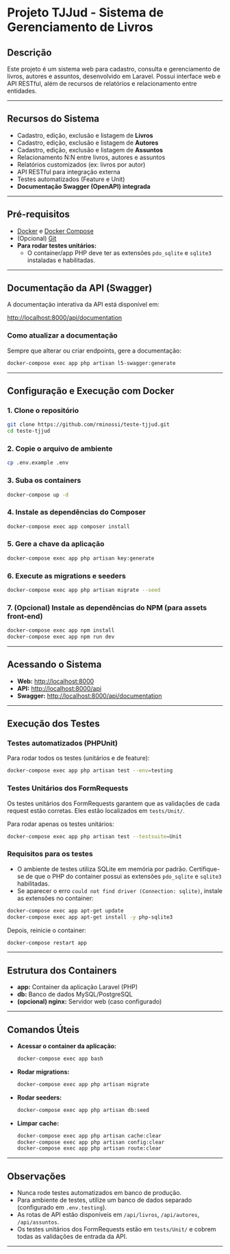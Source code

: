 # Projeto TJJud - Sistema de Gerenciamento de Livros

## Descrição

Este projeto é um sistema web para cadastro, consulta e gerenciamento de livros, autores e assuntos, desenvolvido em Laravel. Possui interface web e API RESTful, além de recursos de relatórios e relacionamento entre entidades.

---

## Recursos do Sistema

- Cadastro, edição, exclusão e listagem de **Livros**
- Cadastro, edição, exclusão e listagem de **Autores**
- Cadastro, edição, exclusão e listagem de **Assuntos**
- Relacionamento N:N entre livros, autores e assuntos
- Relatórios customizados (ex: livros por autor)
- API RESTful para integração externa
- Testes automatizados (Feature e Unit)
- **Documentação Swagger (OpenAPI) integrada**

---

## Pré-requisitos

- [Docker](https://www.docker.com/) e [Docker Compose](https://docs.docker.com/compose/)
- (Opcional) [Git](https://git-scm.com/)
- **Para rodar testes unitários:**
  - O container/app PHP deve ter as extensões `pdo_sqlite` e `sqlite3` instaladas e habilitadas.

---

## Documentação da API (Swagger)

A documentação interativa da API está disponível em:

[http://localhost:8000/api/documentation](http://localhost:8000/api/documentation)

### Como atualizar a documentação

Sempre que alterar ou criar endpoints, gere a documentação:

```bash
docker-compose exec app php artisan l5-swagger:generate
```

---

## Configuração e Execução com Docker

### 1. Clone o repositório

```bash
git clone https://github.com/rminossi/teste-tjjud.git
cd teste-tjjud
```

### 2. Copie o arquivo de ambiente

```bash
cp .env.example .env
```

### 3. Suba os containers

```bash
docker-compose up -d
```

### 4. Instale as dependências do Composer

```bash
docker-compose exec app composer install
```

### 5. Gere a chave da aplicação

```bash
docker-compose exec app php artisan key:generate
```

### 6. Execute as migrations e seeders

```bash
docker-compose exec app php artisan migrate --seed
```

### 7. (Opcional) Instale as dependências do NPM (para assets front-end)

```bash
docker-compose exec app npm install
docker-compose exec app npm run dev
```

---

## Acessando o Sistema

- **Web:** [http://localhost:8000](http://localhost:8000)
- **API:** [http://localhost:8000/api](http://localhost:8000/api)
- **Swagger:** [http://localhost:8000/api/documentation](http://localhost:8000/api/documentation)

---

## Execução dos Testes

### Testes automatizados (PHPUnit)

Para rodar todos os testes (unitários e de feature):

```bash
docker-compose exec app php artisan test --env=testing
```

### Testes Unitários dos FormRequests

Os testes unitários dos FormRequests garantem que as validações de cada request estão corretas. Eles estão localizados em `tests/Unit/`.

Para rodar apenas os testes unitários:

```bash
docker-compose exec app php artisan test --testsuite=Unit
```

### Requisitos para os testes

- O ambiente de testes utiliza SQLite em memória por padrão. Certifique-se de que o PHP do container possui as extensões `pdo_sqlite` e `sqlite3` habilitadas.
- Se aparecer o erro `could not find driver (Connection: sqlite)`, instale as extensões no container:

```bash
docker-compose exec app apt-get update
docker-compose exec app apt-get install -y php-sqlite3
```

Depois, reinicie o container:

```bash
docker-compose restart app
```

---

## Estrutura dos Containers

- **app:** Container da aplicação Laravel (PHP)
- **db:** Banco de dados MySQL/PostgreSQL
- **(opcional) nginx:** Servidor web (caso configurado)

---

## Comandos Úteis

- **Acessar o container da aplicação:**
  ```bash
  docker-compose exec app bash
  ```
- **Rodar migrations:**
  ```bash
  docker-compose exec app php artisan migrate
  ```
- **Rodar seeders:**
  ```bash
  docker-compose exec app php artisan db:seed
  ```
- **Limpar cache:**
  ```bash
  docker-compose exec app php artisan cache:clear
  docker-compose exec app php artisan config:clear
  docker-compose exec app php artisan route:clear
  ```

---

## Observações

- Nunca rode testes automatizados em banco de produção.
- Para ambiente de testes, utilize um banco de dados separado (configurado em `.env.testing`).
- As rotas de API estão disponíveis em `/api/livros`, `/api/autores`, `/api/assuntos`.
- Os testes unitários dos FormRequests estão em `tests/Unit/` e cobrem todas as validações de entrada da API.

---
